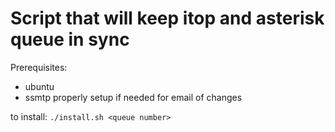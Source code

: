# Script that will keep itop and asterisk queue in sync

Prerequisites:
* ubuntu
* ssmtp properly setup if needed for email of changes

to install:
`./install.sh <queue number>`

